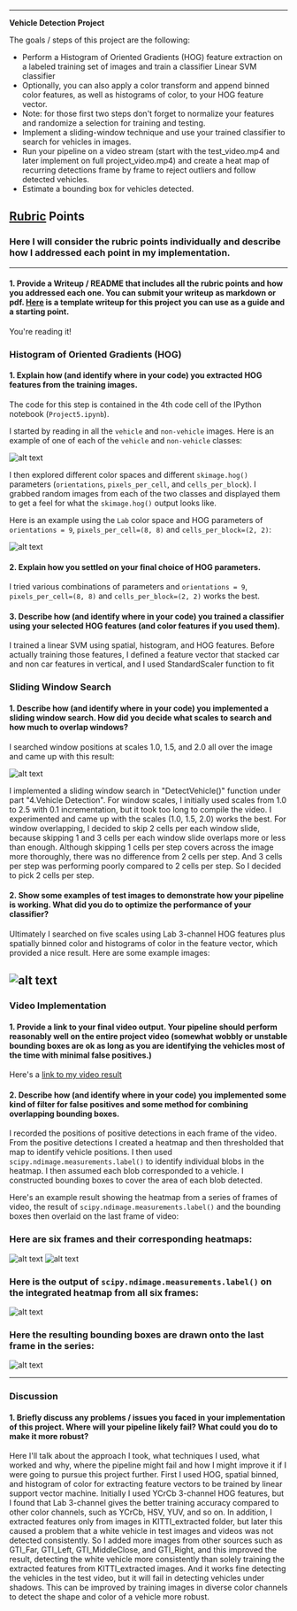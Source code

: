 

---

**Vehicle Detection Project**

The goals / steps of this project are the following:

* Perform a Histogram of Oriented Gradients (HOG) feature extraction on a labeled training set of images and train a classifier Linear SVM classifier
* Optionally, you can also apply a color transform and append binned color features, as well as histograms of color, to your HOG feature vector.
* Note: for those first two steps don't forget to normalize your features and randomize a selection for training and testing.
* Implement a sliding-window technique and use your trained classifier to search for vehicles in images.
* Run your pipeline on a video stream (start with the test_video.mp4 and later implement on full project_video.mp4) and create a heat map of recurring detections frame by frame to reject outliers and follow detected vehicles.
* Estimate a bounding box for vehicles detected.

[//]: # (Image References)
[image1]: ./output_images/car_not_car.png
[image2]: ./output_images/HOG_example.png
[image3]: ./output_images/slidingwindows.png
[image4]: ./output_images/slidingwindow.png
[image5]: ./output_images/slidingwindow.png
[image6]: ./output_images/heatmap.png
[image7]: ./output_images/labels.png
[image8]: ./output_images/car_pos.png
[video1]: ./project_video_output.mp4

## [Rubric](https://review.udacity.com/#!/rubrics/513/view) Points
### Here I will consider the rubric points individually and describe how I addressed each point in my implementation.  

---


#### 1. Provide a Writeup / README that includes all the rubric points and how you addressed each one.  You can submit your writeup as markdown or pdf.  [Here](https://github.com/udacity/CarND-Vehicle-Detection/blob/master/writeup_template.md) is a template writeup for this project you can use as a guide and a starting point.  

You're reading it!

### Histogram of Oriented Gradients (HOG)

#### 1. Explain how (and identify where in your code) you extracted HOG features from the training images.

The code for this step is contained in the 4th code cell of the IPython notebook (`Project5.ipynb`).  

I started by reading in all the `vehicle` and `non-vehicle` images.  Here is an example of one of each of the `vehicle` and `non-vehicle` classes:

![alt text][image1]

I then explored different color spaces and different `skimage.hog()` parameters (`orientations`, `pixels_per_cell`, and `cells_per_block`).  I grabbed random images from each of the two classes and displayed them to get a feel for what the `skimage.hog()` output looks like.

Here is an example using the `Lab` color space and HOG parameters of `orientations = 9`, `pixels_per_cell=(8, 8)` and `cells_per_block=(2, 2)`:


![alt text][image2]

#### 2. Explain how you settled on your final choice of HOG parameters.

I tried various combinations of parameters and `orientations = 9`, `pixels_per_cell=(8, 8)` and `cells_per_block=(2, 2)` works the best.

#### 3. Describe how (and identify where in your code) you trained a classifier using your selected HOG features (and color features if you used them).

I trained a linear SVM using spatial, histogram, and HOG features. Before actually training those features, I defined a feature vector that stacked car and non car features in vertical, and I used StandardScaler function to fit

### Sliding Window Search

#### 1. Describe how (and identify where in your code) you implemented a sliding window search.  How did you decide what scales to search and how much to overlap windows?

I searched window positions at scales 1.0, 1.5, and 2.0 all over the image and came up with this result:

![alt text][image3]

I implemented a sliding window search in "DetectVehicle()" function under part "4.Vehicle Detection". For window scales, I initially used scales from 1.0 to 2.5 with 0.1 incrementation, but it took too long to compile the video. I experimented and came up with the scales (1.0, 1.5, 2.0) works the best. For window overlapping, I decided to skip 2 cells per each window slide, because skipping 1 and 3 cells per each window slide overlaps more or less than enough. Although skipping 1 cells per step covers across the image more thoroughly, there was no difference from 2 cells per step. And 3 cells per step was performing poorly compared to 2 cells per step. So I decided to pick 2 cells per step.

#### 2. Show some examples of test images to demonstrate how your pipeline is working.  What did you do to optimize the performance of your classifier?

Ultimately I searched on five scales using Lab 3-channel HOG features plus spatially binned color and histograms of color in the feature vector, which provided a nice result.  Here are some example images:

![alt text][image4]
---

### Video Implementation

#### 1. Provide a link to your final video output.  Your pipeline should perform reasonably well on the entire project video (somewhat wobbly or unstable bounding boxes are ok as long as you are identifying the vehicles most of the time with minimal false positives.)
Here's a [link to my video result](./project_video_output.mp4)


#### 2. Describe how (and identify where in your code) you implemented some kind of filter for false positives and some method for combining overlapping bounding boxes.

I recorded the positions of positive detections in each frame of the video.  From the positive detections I created a heatmap and then thresholded that map to identify vehicle positions.  I then used `scipy.ndimage.measurements.label()` to identify individual blobs in the heatmap.  I then assumed each blob corresponded to a vehicle.  I constructed bounding boxes to cover the area of each blob detected.  

Here's an example result showing the heatmap from a series of frames of video, the result of `scipy.ndimage.measurements.label()` and the bounding boxes then overlaid on the last frame of video:

### Here are six frames and their corresponding heatmaps:

![alt text][image5]
![alt text][image6]

### Here is the output of `scipy.ndimage.measurements.label()` on the integrated heatmap from all six frames:
![alt text][image7]

### Here the resulting bounding boxes are drawn onto the last frame in the series:
![alt text][image8]



---

### Discussion

#### 1. Briefly discuss any problems / issues you faced in your implementation of this project.  Where will your pipeline likely fail?  What could you do to make it more robust?

Here I'll talk about the approach I took, what techniques I used, what worked and why, where the pipeline might fail and how I might improve it if I were going to pursue this project further. First I used HOG, spatial binned, and histogram of color for extracting feature vectors to be trained by linear support vector machine. Initially I used YCrCb 3-channel HOG features, but I found that Lab 3-channel gives the better training accuracy compared to other color channels, such as YCrCb, HSV, YUV, and so on. In addition, I extracted features only from images in KITTI_extracted folder, but later this caused a problem that a white vehicle in test images and videos was not detected consistently. So I added more images from other sources such as GTI_Far, GTI_Left, GTI_MiddleClose, and GTI_Right, and this improved the result, detecting the white vehicle more consistently than solely training the extracted features from KITTI_extracted images. And it works fine detecting the vehicles in the test video, but it will fail in detecting vehicles under shadows. This can be improved by training images in diverse color channels to detect the shape and color of a vehicle more robust.
